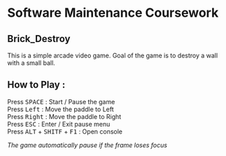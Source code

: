 # Software Maintenance Coursework #

 ## Brick_Destroy ##
This is a simple arcade video game.
Goal of the game is to destroy a wall with a small ball.


## How to Play : ##

Press <kbd>SPACE</kbd> : Start / Pause the game<br>
Press <kbd>Left</kbd> : Move the paddle to Left<br>
Press <kbd>Right</kbd> : Move the paddle to Right<br>
Press <kbd>ESC</kbd> : Enter / Exit pause menu<br>
Press <kbd>ALT</kbd> + <kbd>SHITF</kbd> + <kbd>F1</kbd> : Open console<br>

*The game automatically pause if the frame loses focus*
